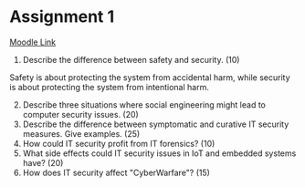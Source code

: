 # Assignment 1

[Moodle Link](https://moodle.fernuni-hagen.de/mod/assign/view.php?id=12302)


1. Describe the difference between safety and security. (10)


Safety is about protecting the system from accidental harm, while security is about protecting the system from intentional harm.



2. Describe three situations where social engineering might lead to computer security issues. (20)
3. Describe the difference between symptomatic and curative IT security measures. Give examples. (25)
4. How could IT security profit from IT forensics? (10)
5. What side effects could IT security issues in IoT and embedded systems have? (20)
6. How does IT security affect "CyberWarfare"? (15)